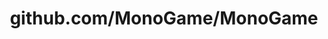 ---
layout: post
title: github.com/MonoGame/MonoGame
categories: link
tags: [انگلیسی, برنامه‌نویسی]
---